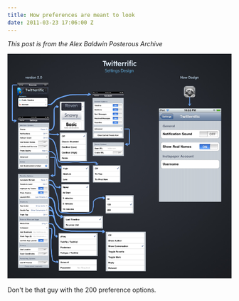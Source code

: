 ```yaml
---
title: How preferences are meant to look
date: 2011-03-23 17:06:00 Z
---
```


*This post is from the Alex Baldwin Posterous Archive*

![Twitterific preference pane](/images/twitterific-settings.jpg)

Don't be that guy with the 200 preference options.
